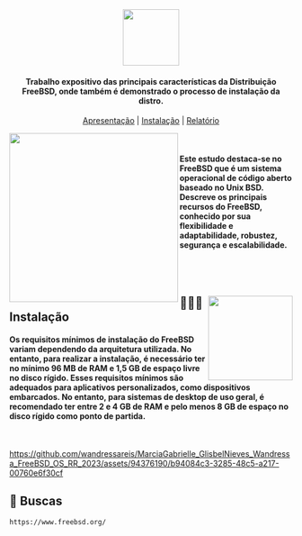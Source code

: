 <div align="center">
   <img src= "https://user-images.githubusercontent.com/94376190/230129990-71a2933a-c49e-4117-97ca-30a3271d2a4e.png" width = "100px"/>
   <h4 align=""> Trabalho expositivo das principais características da Distribuição FreeBSD, onde também é demonstrado o processo de instalação da distro.</h4>

   [Apresentação](./Apresenta%C3%A7%C3%A3o/apresentacao.pdf) | [Instalação](./Tutorial%20de%20Instala%C3%A7%C3%A3o/tutorial-de-instalacao.mp4) | [Relatório](./Relat%C3%B3rio/Relatorio_FreeBSD_sbc_Marcia_Glisbel_Wandressa.pdf)
</div>
   <img src="https://github.com/wandressareis/MarciaGabrielle_GlisbelNieves_Wandressa_FreeBSD_OS_RR_2023/assets/94376190/1d463b6e-e500-4f5b-aba8-5ac17d9f9253" align="left" width="300">
<br> 
<div> 
   <h4 align="left"> Este estudo destaca-se no FreeBSD que é um sistema operacional de código aberto baseado no Unix BSD. Descreve os principais recursos do FreeBSD, conhecido por sua flexibilidade e adaptabilidade, robustez, segurança e escalabilidade. </h4>
</div>
<br>
<br>

<div>
   <img src="https://github.com/wandressareis/MarciaGabrielle_GlisbelNieves_Wandressa_FreeBSD_OS_RR_2023/assets/94376190/625e7258-53b9-4c17-a601-46770894b4ca"  width="150" align="right">
   <h2> 👩🏻‍💻 Instalação </h2> 
   <h4 align="left"> Os requisitos mínimos de instalação do FreeBSD variam dependendo da arquitetura utilizada. No entanto, para realizar a instalação, é necessário ter no mínimo 96 MB de RAM e 1,5 GB de espaço livre no disco rígido. Esses requisitos mínimos são adequados para aplicativos personalizados, como dispositivos embarcados. No entanto, para sistemas de desktop de uso geral, é recomendado ter entre 2 e 4 GB de RAM e pelo menos 8 GB de espaço no disco rígido como ponto de partida. </h4>
</div>
<br>

https://github.com/wandressareis/MarciaGabrielle_GlisbelNieves_Wandressa_FreeBSD_OS_RR_2023/assets/94376190/b94084c3-3285-48c5-a217-00760e6f30cf

## 🔎 Buscas
``` bash 
https://www.freebsd.org/
```
